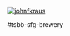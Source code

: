 [![johnfkraus](https://circleci.com/gh/johnfkraus/tsbb-sfg-brewery.svg?style=svg)](https://app.circleci.com/pipelines/github/johnfkraus/tsbb-sfg-brewery)

#tsbb-sfg-brewery
